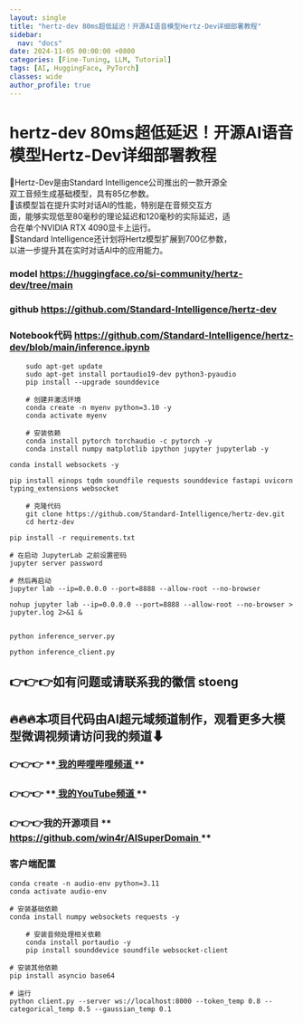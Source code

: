 ```yaml
---
layout: single
title: "hertz-dev 80ms超低延迟！开源AI语音模型Hertz-Dev详细部署教程"
sidebar:
  nav: "docs"
date: 2024-11-05 00:00:00 +0800
categories: [Fine-Tuning, LLM, Tutorial]
tags: [AI, HuggingFace, PyTorch]
classes: wide
author_profile: true
---
```



#  hertz-dev 80ms超低延迟！开源AI语音模型Hertz-Dev详细部署教程 

🚀Hertz-Dev是由Standard Intelligence公司推出的一款开源全   
双工音频生成基础模型，具有85亿参数。   
🚀该模型旨在提升实时对话AI的性能，特别是在音频交互方   
面，能够实现低至80毫秒的理论延迟和120毫秒的实际延迟，适   
合在单个NVIDIA RTX 4090显卡上运行。   
🚀Standard Intelligence还计划将Hertz模型扩展到700亿参数，   
以进一步提升其在实时对话AI中的应用能力。   


###  model [ https://huggingface.co/si-community/hertz-dev/tree/main ](<https://huggingface.co/si-community/hertz-dev/tree/main>)

###  github [ https://github.com/Standard-Intelligence/hertz-dev ](<https://github.com/Standard-Intelligence/hertz-dev>)

###  Notebook代码 [ https://github.com/Standard-Intelligence/hertz-dev/blob/main/inference.ipynb ](<https://github.com/Standard-Intelligence/hertz-dev/blob/main/inference.ipynb>)
    
    
```
    sudo apt-get update
    sudo apt-get install portaudio19-dev python3-pyaudio
    pip install --upgrade sounddevice
```
    
    
    
```
    # 创建并激活环境
    conda create -n myenv python=3.10 -y
    conda activate myenv
```
    
```
    # 安装依赖
    conda install pytorch torchaudio -c pytorch -y
    conda install numpy matplotlib ipython jupyter jupyterlab -y
```
    
    conda install websockets -y
    
    pip install einops tqdm soundfile requests sounddevice fastapi uvicorn typing_extensions websocket
    
```
    # 克隆代码
    git clone https://github.com/Standard-Intelligence/hertz-dev.git
    cd hertz-dev
```
    
    pip install -r requirements.txt
    
    # 在启动 JupyterLab 之前设置密码
    jupyter server password
    
    # 然后再启动
    jupyter lab --ip=0.0.0.0 --port=8888 --allow-root --no-browser
    
    nohup jupyter lab --ip=0.0.0.0 --port=8888 --allow-root --no-browser > jupyter.log 2>&1 &
    
    
    python inference_server.py
    
    python inference_client.py

##  **👉👉👉如有问题或请联系我的徽信 stoeng**

##  **🔥🔥🔥本项目代码由AI超元域频道制作，观看更多大模型微调视频请访问我的频道⬇**

###  **👉👉👉** **[ 我的哔哩哔哩频道 ](<https://space.bilibili.com/3493277319825652>) **

###  **👉👉👉** **[ 我的YouTube频道 ](<https://www.youtube.com/@AIsuperdomain>) **

###  **👉👉👉我的开源项目** **[ https://github.com/win4r/AISuperDomain ](<https://github.com/win4r/AISuperDomain>) **

###  客户端配置 
    
    
    conda create -n audio-env python=3.11
    conda activate audio-env
    
    # 安装基础依赖
    conda install numpy websockets requests -y
    
```
    # 安装音频处理相关依赖
    conda install portaudio -y
    pip install sounddevice soundfile websocket-client
```
    
    # 安装其他依赖
    pip install asyncio base64
    
    # 运行
    python client.py --server ws://localhost:8000 --token_temp 0.8 --categorical_temp 0.5 --gaussian_temp 0.1
